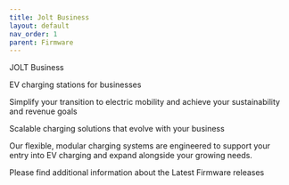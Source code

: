 ```yaml
---
title: Jolt Business
layout: default
nav_order: 1
parent: Firmware
---
```



JOLT Business

EV charging stations for businesses

Simplify your transition to electric mobility and achieve your sustainability and revenue goals

Scalable charging solutions that evolve with your business

Our flexible, modular charging systems are engineered to support your entry into EV charging and expand alongside your growing needs.



Please find additional information about the Latest Firmware releases